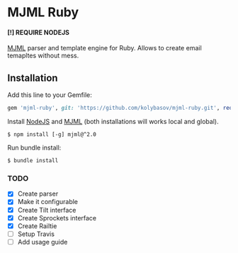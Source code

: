 # MJML Ruby

#### [!] REQUIRE NODEJS

[MJML](https://mjml.io) parser and template engine for Ruby. 
Allows to create email temapltes without mess.

## Installation

Add this line to your Gemfile:

```ruby
gem 'mjml-ruby', git: 'https://github.com/kolybasov/mjml-ruby.git', require: 'mjml'
```

Install [NodeJS](https://nodejs.org/en/) and [MJML](https://mjml.io) (both installations will works local and global).

```
$ npm install [-g] mjml@^2.0
```

Run bundle install:

```
$ bundle install
```

### TODO
- [x] Create parser
- [x] Make it configurable
- [x] Create Tilt interface
- [x] Create Sprockets interface
- [x] Create Railtie
- [ ] Setup Travis
- [ ] Add usage guide
